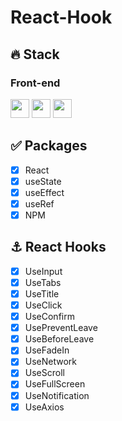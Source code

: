 # React-Hook

## 🔥 Stack

### Front-end

<img height="30" src="https://img.shields.io/badge/React-black?style=for-the-badge&logo=React&logoColor=#61DAFB"/> <img height="30" src="https://img.shields.io/badge/Javascript-black?style=for-the-badge&logo=Javascript&logoColor=F7DF1E"/>
<img height="30" src="https://img.shields.io/badge/npm-CB3837?style=for-the-badge&logo=npm&logoColor=white" />

## ✅ Packages

- [x] React
- [x] useState
- [x] useEffect
- [x] useRef
- [x] NPM

## ⚓ React Hooks

- [x] UseInput
- [x] UseTabs
- [x] UseTitle
- [x] UseClick
- [x] UseConfirm
- [x] UsePreventLeave
- [x] UseBeforeLeave
- [x] UseFadeIn
- [x] UseNetwork
- [x] UseScroll
- [x] UseFullScreen
- [x] UseNotification
- [x] UseAxios
